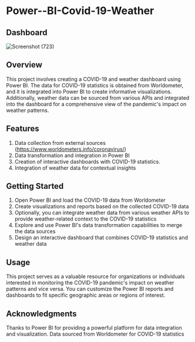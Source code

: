 # Power--BI-Covid-19-Weather

## Dashboard
![Screenshot (723)](https://github.com/nikitansg/Power--BI-Covid-19-Weather/assets/138892560/15e283ac-1c43-4be3-885c-0d5c0e822809)

## Overview
This project involves creating a COVID-19 and weather dashboard using Power BI. The data for COVID-19 statistics is obtained from Worldometer, and it is integrated into Power BI to create informative visualizations. Additionally, weather data can be sourced from various APIs and integrated into the dashboard for a comprehensive view of the pandemic's impact on weather patterns.

## Features
1. Data collection from external sources (https://www.worldometers.info/coronavirus/)
2. Data transformation and integration in Power BI
3. Creation of interactive dashboards with COVID-19 statistics.
4. Integration of weather data for contextual insights

## Getting Started
1. Open Power BI and load the COVID-19 data from Worldometer
2. Create visualizations and reports based on the collected COVID-19 data
3. Optionally, you can integrate weather data from various weather APIs to provide weather-related context to the COVID-19 statistics
4. Explore and use Power BI's data transformation capabilities to merge the data sources
5. Design an interactive dashboard that combines COVID-19 statistics and weather data

## Usage
This project serves as a valuable resource for organizations or individuals interested in monitoring the COVID-19 pandemic's impact on weather patterns and vice versa. You can customize the Power BI reports and dashboards to fit specific geographic areas or regions of interest.

## Acknowledgments
Thanks to Power BI for providing a powerful platform for data integration and visualization.
Data sourced from Worldometer for COVID-19 statistics
